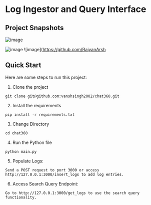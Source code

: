 # Log Ingestor and Query Interface
## Project Snapshots
![image](https://github.com/vanshsingh2002/chat360/assets/131593705/3b4bbde9-3825-475e-bbb1-8eecb42f15d5)

![image](https://github.com/RaiyanArsh/Chat360-SDE-Assignment/assets/122980943/1f15b38a-2b5c-4361-91ee-a1c457930e52)
![image](https://github.com/RaiyanArsh



## Quick Start
Here are some steps to run this project:

1. Clone the project

```
git clone git@github.com:vanshsingh2002/chat360.git
```
2. Install the requirements
```
pip install -r requirements.txt
```
3. Change Directory
```
cd chat360
```
4. Run the Python file
```
python main.py
```
5. Populate Logs:
```
Send a POST request to port 3000 or access http://127.0.0.1:3000/insert_logs to add log entries.
```
6. Access Search Query Endpoint:
```
Go to http://127.0.0.1:3000/get_logs to use the search query functionality.
```
